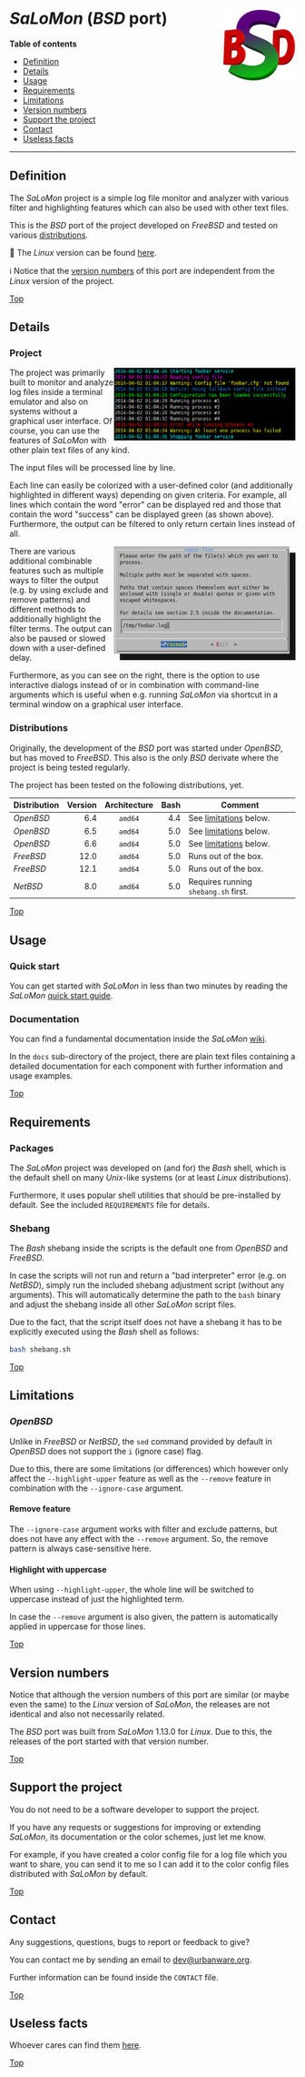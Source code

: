 # *SaLoMon* (*BSD* port) <img src="https://raw.githubusercontent.com/urbanware-org/salomon-bsd/master/wiki/salomon-bsd.png" alt="SaLoMon BSD port logo" height="128px" width="128px" align="right"/>

**Table of contents**
*   [Definition](#definition)
*   [Details](#details)
*   [Usage](#usage)
*   [Requirements](#requirements)
*   [Limitations](#limitations)
*   [Version numbers](#version-numbers)
*   [Support the project](#support-the-project)
*   [Contact](#contact)
*   [Useless facts](#useless-facts)

----

## Definition

The *SaLoMon* project is a simple log file monitor and analyzer with various filter and highlighting features which can also be used with other text files.

This is the *BSD* port of the project developed on *FreeBSD* and tested on various [distributions](#distributions).

:penguin: The *Linux* version can be found [here](https://github.com/urbanware-org/salomon).

:information_source: Notice that the [version numbers](#version-numbers) of this port are independent from the *Linux* version of the project.

[Top](#salomon-bsd-port-)

## Details

### Project

<img src="https://raw.githubusercontent.com/urbanware-org/salomon-bsd/master/wiki/salomon_output.png" alt="SaLoMon sample output" width=320px align="right"/>The project was primarily built to monitor and analyze log files inside a terminal emulator and also on systems without a graphical user interface. Of course, you can use the features of *SaLoMon* with other plain text files of any kind.

The input files will be processed line by line.

Each line can easily be colorized with a user-defined color (and additionally highlighted in different ways) depending on given criteria. For example, all lines which contain the word "error" can be displayed red and those that contain the word "success" can be displayed green (as shown above). Furthermore, the output can be filtered to only return certain lines instead of all.

<img src="https://raw.githubusercontent.com/urbanware-org/salomon-bsd/master/wiki/salomon_dialog_inputfile.png" alt="SaLoMon interactive dialog" align="right"/>There are various additional combinable features such as multiple ways to filter the output (e.g. by using exclude and remove patterns) and different methods to additionally highlight the filter terms. The output can also be paused or slowed down with a user-defined delay.

Furthermore, as you can see on the right, there is the option to use interactive dialogs instead of or in combination with command-line arguments which is useful when e.g. running *SaLoMon* via shortcut in a terminal window on a graphical user interface.

### Distributions

Originally, the development of the *BSD* port was started under *OpenBSD*, but has moved to *FreeBSD*. This also is the only *BSD* derivate where the project is being tested regularly.

The project has been tested on the following distributions, yet.

| Distribution | Version | Architecture | Bash | Comment                                |
| ------------ | ------: | :----------: | ---: | ---------------------------------------|
| *OpenBSD*    |     6.4 | `amd64`      |  4.4 | See [limitations](#limitations) below. |
| *OpenBSD*    |     6.5 | `amd64`      |  5.0 | See [limitations](#limitations) below. |
| *OpenBSD*    |     6.6 | `amd64`      |  5.0 | See [limitations](#limitations) below. |
| *FreeBSD*    |    12.0 | `amd64`      |  5.0 | Runs out of the box. |
| *FreeBSD*    |    12.1 | `amd64`      |  5.0 | Runs out of the box. |
| *NetBSD*     |     8.0 | `amd64`      |  5.0 | Requires running `shebang.sh` first. |

[Top](#salomon-bsd-port-)

## Usage

### Quick start

You can get started with *SaLoMon* in less than two minutes by reading the *SaLoMon* [quick start guide](https://github.com/urbanware-org/salomon/wiki/Quick-start).

### Documentation

You can find a fundamental documentation inside the *SaLoMon* [wiki](https://github.com/urbanware-org/salomon/wiki).

In the `docs` sub-directory of the project, there are plain text files containing a detailed documentation for each component with further information and usage examples.

[Top](#salomon-bsd-port-)

## Requirements

### Packages

The *SaLoMon* project was developed on (and for) the *Bash* shell, which is the default shell on many *Unix*-like systems (or at least *Linux* distributions).

Furthermore, it uses popular shell utilities that should be pre-installed by default. See the included `REQUIREMENTS` file for details.

### Shebang

The *Bash* shebang inside the scripts is the default one from *OpenBSD* and *FreeBSD*.

In case the scripts will not run and return a "bad interpreter" error (e.g. on *NetBSD*), simply run the included shebang adjustment script (without any arguments). This will automatically determine the path to the `bash` binary and adjust the shebang inside all other *SaLoMon* script files.

Due to the fact, that the script itself does not have a shebang it has to be explicitly executed using the *Bash* shell as follows:

```bash
bash shebang.sh
```

[Top](#salomon-bsd-port-)

## Limitations

### *OpenBSD*

Unlike in *FreeBSD* or *NetBSD*, the `sed` command provided by default in *OpenBSD* does not support the `i` (ignore case) flag.

Due to this, there are some limitations (or differences) which however only affect the `--highlight-upper` feature as well as the `--remove` feature in combination with the `--ignore-case` argument.

#### Remove feature

The `--ignore-case` argument works with filter and exclude patterns, but does not have any effect with the `--remove` argument. So, the remove pattern is always case-sensitive here.

#### Highlight with uppercase

When using `--highlight-upper`, the whole line will be switched to uppercase instead of just the highlighted term.

In case the `--remove` argument is also given, the pattern is automatically applied in uppercase for those lines.

[Top](#salomon-bsd-port-)

## Version numbers

Notice that although the version numbers of this port are similar (or maybe even the same) to the *Linux* version of *SaLoMon*, the releases are not identical and also not necessarily related.

The *BSD* port was built from *SaLoMon* 1.13.0 for *Linux*. Due to this, the releases of the port started with that version number.

[Top](#salomon-bsd-port-)

## Support the project

You do not need to be a software developer to support the project.

If you have any requests or suggestions for improving or extending *SaLoMon*, its documentation or the color schemes, just let me know.

For example, if you have created a color config file for a log file which you want to share, you can send it to me so I can add it to the color config files distributed with *SaLoMon* by default.

[Top](#salomon-bsd-port-)

## Contact

Any suggestions, questions, bugs to report or feedback to give?

You can contact me by sending an email to <dev@urbanware.org>.

Further information can be found inside the `CONTACT` file.

[Top](#salomon-bsd-port-)

## Useless facts

Whoever cares can find them [here](https://github.com/urbanware-org/salomon/wiki#useless-facts).

[Top](#salomon-bsd-port-)
